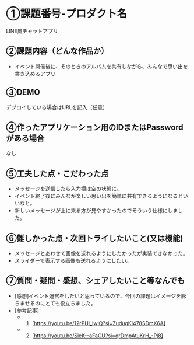 # ①課題番号-プロダクト名

LINE風チャットアプリ

## ②課題内容（どんな作品か）

- イベント開催後に、そのときのアルバムを共有しながら、みんなで思い出を書き込めるアプリ

## ③DEMO

デプロイしている場合はURLを記入（任意）

## ④作ったアプリケーション用のIDまたはPasswordがある場合

なし

## ⑤工夫した点・こだわった点

- メッセージを送信したら入力欄は空の状態に。
- イベント終了後にみんなが楽しい思い出を簡単に共有できるようになるといいなと。
- 新しいメッセージが上に来る方が見やすかったのでそういう仕様にしました。

## ⑥難しかった点・次回トライしたいこと(又は機能)

- メッセージとあわせて画像を送れるようにしたかったが実装できなかった。
- スライダーで表示する画像も送れるようにしたい。

## ⑦質問・疑問・感想、シェアしたいこと等なんでも

- [感想]イベント運営をしたいと思っているので、今回の課題はイメージを膨らませるのにとても役立ちました。
- [参考記事]
  - 1. [https://youtu.be/12rPUl_lwlQ?si=ZuduqKI478SDmX6A]
  - 2. [https://youtu.be/SieK--aFaGU?si=qrDmpAtuKrH_-Pj8]
